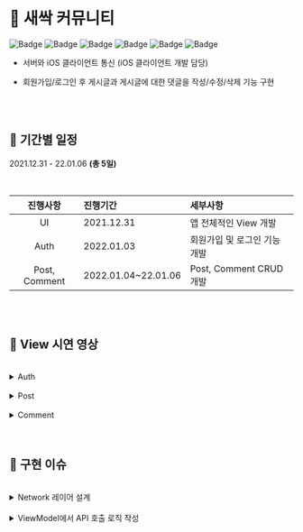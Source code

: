
# 🌱 새싹 커뮤니티

![Badge](https://img.shields.io/badge/Xcode-13.0-blue) 
![Badge](https://img.shields.io/badge/iOS-13.0-green)
![Badge](https://img.shields.io/badge/Swift-5-orange)
![Badge](https://img.shields.io/badge/SnapKit-5.0.1-blue)
![Badge](https://img.shields.io/badge/Toast-5.0.1-yellow)
![Badge](https://img.shields.io/badge/IQKeyboardManager-6.5.9-important)


- 서버와 iOS 클라이언트 통신 (iOS 클라이언트 개발 담당)

- 회원가입/로그인 후 게시글과 게시글에 대한 댓글을 작성/수정/삭제 기능 구현



<br>
<br>


## 🌱 기간별 일정

2021.12.31 - 22.01.06  **(총 5일)**

<br>

| 진행사항 | 진행기간 | 세부사항 |
|:---:| :--- | :--- |
| UI | 2021.12.31 | 앱 전체적인 View 개발 |
| Auth | 2022.01.03 | 회원가입 및 로그인 기능 개발 |
| Post, Comment | 2022.01.04~22.01.06 | Post, Comment CRUD 개발 |
 
<br>
<br>

## 🌱 View 시연 영상

<br>

<details>
<summary>Auth</summary>
 
<br>

 - 회원가입, 로그인

https://user-images.githubusercontent.com/93528918/149186739-361524ef-8019-489c-b1b1-92105b7e74a8.mov

<br>


- 비밀번호 변경, 로그아웃
	
https://user-images.githubusercontent.com/93528918/149187957-8a460709-5f88-4096-b4b5-b83d5f0ce201.mov


</div>
</details>

<br>

<details>
<summary>Post</summary>
 
<br>

- Post 작성
	
https://user-images.githubusercontent.com/93528918/149188233-e25d92b6-3922-4557-88dd-2b47ab02c072.mov


<br>

- Post 수정

https://user-images.githubusercontent.com/93528918/149188242-bf08da41-7dc4-435c-a16e-3f0b11e18cf8.mov

<br>

- Post 삭제

https://user-images.githubusercontent.com/93528918/149188255-edfcd8f4-e2ef-409e-8583-0791c1463352.mov


</div>
</details>

<br>

<details>
<summary>Comment</summary>
 
<br>

- Comment 작성
	
https://user-images.githubusercontent.com/93528918/149188487-cac62e0f-c75a-44da-bdfe-9153352dd45d.mov



<br>

- Comment 수정


https://user-images.githubusercontent.com/93528918/149188496-71a26733-ba54-48dc-b5f8-c10df0828fbf.mov



<br>

- Comment 삭제


https://user-images.githubusercontent.com/93528918/149188506-9745fae7-3390-4f93-a84f-576922f460ae.mov



</div>
</details>

<br>
<br>



## 🌱 구현 이슈

<br>

<details>
<summary>Network 레이어 설계</summary>
 
<br>

### Network의 핵심 모듈

<br>
 
`Endpoint.`
 
- URL, path, method, parameters 등의 데이터 객체.

<br>

```swift
import Foundation

// MARK: - Method

enum Method: String {
    case GET
    case POST
    case PUT
    case DELETE
}

// MARK: - URL

enum Endpoint {
    case auth_register
    case auth_login
    case auth_password
    case post_detail_inquire(id: Int)
    case post_inquire
    case post_write
    case post_edit(id: Int)
    case post_delete(id: Int)
    case comment_inquire(postId: Int)
    case comment_write
    case comment_edit(id: Int)
    case comment_delete(id: Int)
}

extension Endpoint {
    var url: URL {
        switch self {
        case .auth_register: return .makeEndpoint("auth/local/register")
        case .auth_login: return .makeEndpoint("auth/local")
        case .auth_password: return .makeEndpoint("custom/change-password")
        case .post_detail_inquire(id: let id): return .makeEndpoint("posts/\(id)")
        case .post_inquire: return .makeEndpoint("posts?_start=0&_limit=100&_sort=created_at:desc")
        case .post_write: return .makeEndpoint("posts")
        case .post_edit(id: let id): return .makeEndpoint("posts/\(id)")
        case .post_delete(id: let id): return .makeEndpoint("posts/\(id)")
        case .comment_inquire(postId: let postId): return .makeEndpoint("comments?post=\(postId)")
        case .comment_write: return .makeEndpoint("comments")
        case .comment_edit(id: let id): return .makeEndpoint("comments/\(id)")
        case .comment_delete(id: let id): return .makeEndpoint("comments/\(id)")
        }
    }
}

extension URL {
    static let baseURL = "http://test.monocoding.com:1231/"
    
    static func makeEndpoint(_ endpoint: String) -> URL {
        URL(string: baseURL + endpoint)!
    }
}
```
 
<br>

`Provider.`

- URLSession, DataTask를 이용하여 Network호출이 이루어 지는 곳.
- Response의 타입을 알아야 제네릭을 적용할 수 있는데, 여기서 Endpoint 객체 하나만 넘기면 따로 request할 때 Response 타입을 넘기지 않아도 되게끔 설계.

<br>
  
```swift
import Foundation

extension URLSession {
    
    typealias Handler = (Data?, URLResponse?, Error?) -> Void
    
    @discardableResult
    func dataTask(_ endpoint: URLRequest, handler: @escaping Handler) -> URLSessionDataTask {
        let task = dataTask(with: endpoint, completionHandler: handler)
        task.resume()
        return task
    }
    
    static func request<T: Decodable>(_ session: URLSession = .shared, endpoint: URLRequest, completion: @escaping (T?, APIError?) -> Void) {
        
        session.dataTask(endpoint) { data, response, error in
            DispatchQueue.main.async {
                guard error == nil else { completion(nil, .failed); return }
                guard let data = data else { completion(nil, .noData); return }
                guard let response = response as? HTTPURLResponse else { completion(nil, .invaildResponse); return }
                guard response.statusCode == 200 else { completion(nil, .invaildToken); return }
                
                do {
                    let decoder = JSONDecoder()
                    let modelData = try decoder.decode(T.self, from: data)
                    completion(modelData, nil)
                } catch {
                    completion(nil, .invaildData)
                }
            }
        }
    }
}
```

 <br>



</div>
</details>


<br>

<details>
<summary>ViewModel에서 API 호출 로직 작성</summary>
 
<br>

 `ViewModel → 비즈니스 로직을 처리`
 

**ViewModel**에서 API호출하는 로직을 처리하고, **Controller**에서 알람이나 화면 전환 등 화면 처리를 해주는 걸로 이해.

❓ 그런데 아래 코드처럼 처리할 비즈니스 로직이 없는 경우, **ViewModel에서 API호출하는 코드를 작성하면 괜히 코드만 많아지는 거같아서 그냥 Controller에서 API호출을 하는 게 좋겠다는 생각**과 그래도 **MVVM을 적용한거라면 ViewModel에서 호출하는게 맞는가** 라는 생각이 듬.

<br>

![3C78364E-07BB-4C25-A823-B4188DD8A253_4_5005_c](https://user-images.githubusercontent.com/93528918/149189072-ee9a7923-11b2-4c06-aad5-171f04c2796a.jpeg)

![98287277-E478-4E1F-8FD9-7B1B0105EADD_4_5005_c](https://user-images.githubusercontent.com/93528918/149189078-a25e3cdc-97d2-4168-b398-56164ec9eb7c.jpeg)

<br>

> 멘토님 답변

결국 아키텍쳐 설계 역시 사용법, 방법론적인 것이고, 본인만의 기준을 세워 조금 변경된 패턴이나 새로운 패턴을 적용해보는 것도 아키텍처 설계에 해당.

질문의 목적을 전환해본다면 **"MVVM으로 적용하는 것이 적합할까?"**

프로젝트에서 구성된 모든 패턴이 MVVM이라고 가정한다면, 일관적인 형태로 코드의 Flow가 흘러가는 것이 중요

지금은 비즈니스 로직이 없는 뷰일지라도, 새로운 기능이 생기고, 유지보수를 하고, 여러 화면을 하나의 화면으로 합하게 될 경우 등을 고려해본다면 특정 화면만 API 호출이 뷰컨트롤러에서 이루어진다면 코드의 패턴을 파악하기가 타인이 바라볼 때는 어려울 수도 있음!



<br>

</div>
</details>


